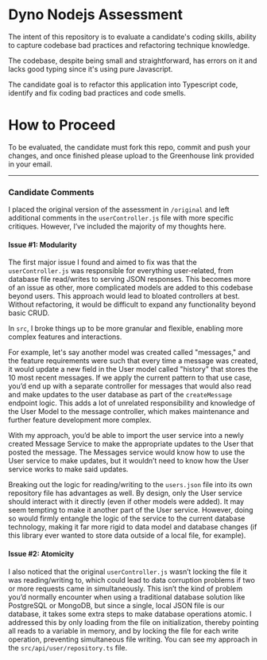 # Dyno Nodejs Assessment

The intent of this repository is to evaluate a candidate's coding skills, ability 
to capture codebase bad practices and refactoring technique knowledge. 

The codebase, despite being small and straightforward, has errors on it and lacks good typing
since it's using pure Javascript.

The candidate goal is to refactor this application into Typescript code, identify and fix coding
bad practices and code smells. 

# How to Proceed

To be evaluated, the candidate must fork this repo, commit and push your changes, and once finished please upload to the Greenhouse link provided in your email.

---

### Candidate Comments
I placed the original version of the assessment in `/original` and left additional comments in the `userController.js` file with more specific critiques. However, I’ve included the majority of my thoughts here.

#### Issue #1: Modularity
The first major issue I found and aimed to fix was that the `userController.js` was responsible for everything user-related, from database file read/writes to serving JSON responses. This becomes more of an issue as other, more complicated models are added to this codebase beyond users. This approach would lead to bloated controllers at best. Without refactoring, it would be difficult to expand any functionality beyond basic CRUD.

In `src`, I broke things up to be more granular and flexible, enabling more complex features and interactions.

For example, let's say another model was created called "messages," and the feature requirements were such that every time a message was created, it would update a new field in the User model called "history" that stores the 10 most recent messages. If we apply the current pattern to that use case, you’d end up with a separate controller for messages that would also read and make updates to the user database as part of the `createMessage` endpoint logic. This adds a lot of unrelated responsibility and knowledge of the User Model to the message controller, which makes maintenance and further feature development more complex.

With my approach, you’d be able to import the user service into a newly created Message Service to make the appropriate updates to the User that posted the message. The Messages service would know how to use the User service to make updates, but it wouldn’t need to know how the User service works to make said updates.

Breaking out the logic for reading/writing to the `users.json` file into its own repository file has advantages as well. By design, only the User service should interact with it directly (even if other models were added). It may seem tempting to make it another part of the User service. However, doing so would firmly entangle the logic of the service to the current database technology, making it far more rigid to data model and database changes (if this library ever wanted to store data outside of a local file, for example).

#### Issue #2: Atomicity
I also noticed that the original `userController.js` wasn’t locking the file it was reading/writing to, which could lead to data corruption problems if two or more requests came in simultaneously. This isn’t the kind of problem you’d normally encounter when using a traditional database solution like PostgreSQL or MongoDB, but since a single, local JSON file is our database, it takes some extra steps to make database operations atomic. I addressed this by only loading from the file on initialization, thereby pointing all reads to a variable in memory, and by locking the file for each write operation, preventing simultaneous file writing. You can see my approach in the `src/api/user/repository.ts` file.

